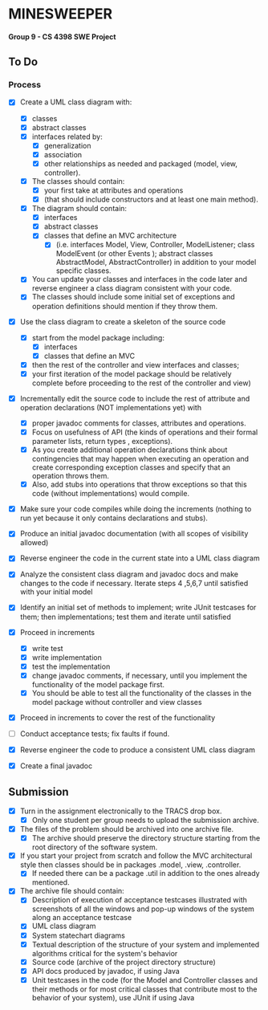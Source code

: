 # MINESWEEPER

#### Group 9 - CS 4398 SWE Project

## To Do

### Process
 
- [x] Create a UML class diagram with:
    - [x] classes
    - [x] abstract classes
    - [x] interfaces related by:
        - [x] generalization
        - [x] association
        - [x] other relationships as needed and packaged (model, view, controller). 
    - [x] The classes should contain:
        - [x] your first take at attributes and operations 
        - [x] (that should include constructors and at least one main method). 
    - [x] The diagram should contain:
        - [x] interfaces
        - [x] abstract classes
        - [x] classes that define an MVC architecture 
            - [x] (i.e. interfaces Model, View, Controller, ModelListener; class ModelEvent (or other Events
            ); abstract classes AbstractModel, AbstractController) in addition to your model specific classes. 
    - [x] You can update your classes and interfaces in the code later and reverse engineer a class diagram
     consistent with your code. 
    - [x] The classes should include some initial set of exceptions and operation definitions should mention if they
      throw them.
- [x] Use the class diagram to create a skeleton of the source code 
    - [x] start from the model package including:
        - [x] interfaces
        - [x] classes that define an MVC 
    - [x] then the rest of the controller and view interfaces and classes; 
    - [x] your first iteration of the model package should be relatively complete before proceeding to the rest of
     the controller and view)
- [x] Incrementally edit the source code to include the rest of attribute and operation declarations (NOT
 implementations yet) with 
    - [x] proper javadoc comments for classes, attributes and operations. 
    - [x] Focus on usefulness of API (the kinds of operations and their formal parameter lists, return types
    , exceptions). 
    - [x] As you create additional operation declarations think about contingencies that may happen when executing an
     operation and create corresponding exception classes and specify that an operation throws them. 
    - [x] Also, add stubs into operations that throw exceptions so that this code (without implementations) would
      compile.
- [x] Make sure your code compiles while doing the increments (nothing to run yet because it only contains declarations
 and stubs).
- [x] Produce an initial javadoc documentation (with all scopes of visibility allowed)
- [x] Reverse engineer the code in the current state into a UML class diagram
- [x] Analyze the consistent class diagram and javadoc docs and make changes to the code if necessary. Iterate steps 4
,5,6,7 until satisfied with your initial model
- [x] Identify an initial set of methods to implement; write JUnit testcases for them; then implementations; test them
 and iterate until satisfied
- [x] Proceed in increments 
    - [x] write test
    - [x] write implementation
    - [x] test the implementation
    - [x] change javadoc comments, if necessary, until you implement the functionality of the model package first. 
    - [x] You should be able to test all the functionality of the classes in the model package without controller and
     view classes
- [x] Proceed in increments to cover the rest of the functionality
- [ ] Conduct acceptance tests; fix faults if found.
- [x] Reverse engineer the code to produce a consistent UML class diagram
- [x] Create a final javadoc
 

## Submission
 
- [x] Turn in the assignment electronically to the TRACS drop box.
    - [x] Only one student per group needs to upload the submission archive.
- [x] The files of the problem should be archived into one archive file. 
    - [x] The archive should preserve the directory structure starting from the root directory of the software system.
- [x] If you start your project from scratch and follow the MVC architectural style then classes should be in packages
 <systemName>.model, <systemName>.view, <systemName>.controller. 
    - [x] If needed there can be a package <systemName>.util in addition to the ones already mentioned.
- [x] The archive file should contain:
    - [x] Description of execution of acceptance testcases illustrated with screenshots of all the windows and pop-up
     windows of the system along an acceptance testcase
    - [x] UML class diagram
    - [x] System statechart diagrams
    - [x] Textual description of the structure of your system and implemented algorithms critical for the system's
     behavior
    - [x] Source code (archive of the project directory structure)
    - [x] API docs produced by javadoc, if using Java
    - [x] Unit testcases in the code (for the Model and Controller classes and their methods or for most critical
     classes that contribute most to the behavior of your system), use JUnit if using Java
